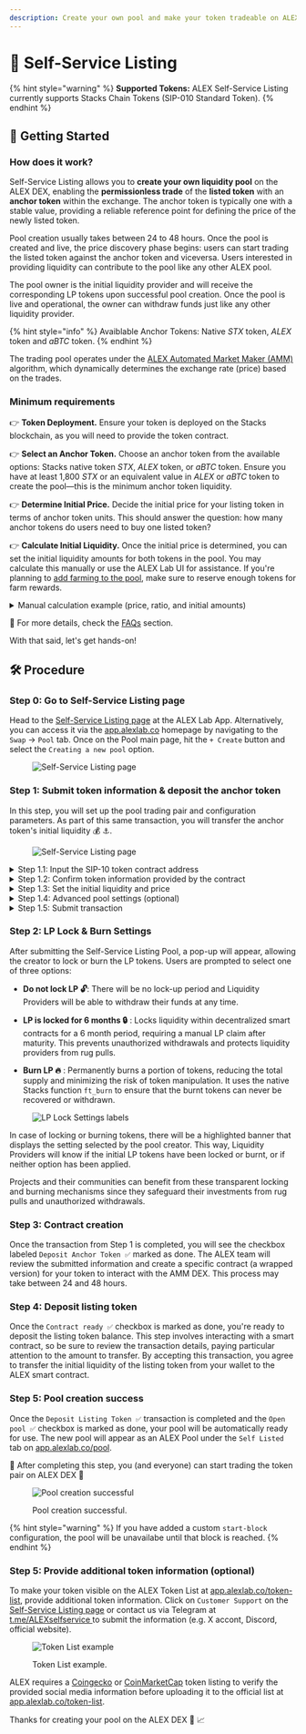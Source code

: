 ```yaml
---
description: Create your own pool and make your token tradeable on ALEX decentralized exchange in simple steps!
---
```


# 📝 Self-Service Listing

{% hint style="warning" %}
**Supported Tokens:** ALEX Self-Service Listing currently supports Stacks Chain Tokens (SIP-010 Standard Token).
{% endhint %}

## 🚀 Getting Started

### How does it work?

Self-Service Listing allows you to **create your own liquidity pool** on the ALEX DEX, enabling the **permissionless trade** of the **listed token** with an **anchor token** within the exchange. The anchor token is typically one with a stable value, providing a reliable reference point for defining the price of the newly listed token.

Pool creation usually takes between 24 to 48 hours. Once the pool is created and live, the price discovery phase begins: users can start trading the listed token against the anchor token and viceversa. Users interested in providing liquidity can contribute to the pool like any other ALEX pool.

The pool owner is the initial liquidity provider and will receive the corresponding LP tokens upon successful pool creation. Once the pool is live and operational, the owner can withdraw funds just like any other liquidity provider.

{% hint style="info" %}
Avaiblable Anchor Tokens: Native _STX_ token, _ALEX_ token and _aBTC_ token.
{% endhint %}

The trading pool operates under the [ALEX Automated Market Maker (AMM)](../../detailed-information/alexs-automated-market-maker-amm.md) algorithm, which dynamically determines the exchange rate (price) based on the trades.

### Minimum requirements

👉 **Token Deployment.** Ensure your token is deployed on the Stacks blockchain, as you will need to provide the token contract.

👉 **Select an Anchor Token.** Choose an anchor token from the available options: Stacks native token _STX_, _ALEX_ token, or _aBTC_ token. Ensure you have at least 1,800 _STX_ or an equivalent value in _ALEX_ or _aBTC_ token to create the pool—this is the minimum anchor token liquidity.

👉 **Determine Initial Price.** Decide the initial price for your listing token in terms of anchor token units. This should answer the question: how many anchor tokens do users need to buy one listed token?

👉 **Calculate Initial Liquidity.** Once the initial price is determined, you can set the initial liquidity amounts for both tokens in the pool. You may calculate this manually or use the ALEX Lab UI for assistance. If you're planning to [add farming to the pool](self-service-farming.md), make sure to reserve enough tokens for farm rewards.

<details>

<summary>Manual calculation example (price, ratio, and initial amounts)</summary>

Let's suppose you choose STX as the anchor token and want to provide 4,000 STX as the initial anchor token liquidity.

To determine the price, you will need to decide how many STX equals 1 of your listing token. In other words, decide how many STX users will need to buy 1 listed token. Let's say you set the price of your token at 0.5 STX.

To calculate the initial liquidity for the listed token, you need to divide the anchor token amount by the price. This is `4,000 STX / 0.5 STX = 8,000`, resulting in the initial amount for the listed token.

The liquidity pool for the pair **Listed Token :rocket: - Anchor Token :anchor:** will have an initial ratio of 2:1. This ratio is calculated as the minimal expression of the fraction `8,000 / 4,000` (initial listed token amount slash initial anchor token amount).

</details>

🔎 For more details, check the [FAQs](./liquidity-pools/faqs.md#self-service-listing) section.

With that said, let's get hands-on!

## 🛠️  Procedure

### Step 0: Go to Self-Service Listing page

Head to the [Self-Service Listing page](https://app.alexlab.co/self-service-listing) at the ALEX Lab App. Alternatively, you can access it via the [app.alexlab.co](https://app.alexlab.co) homepage by navigating to the `Swap` -> `Pool` tab. Once on the Pool main page, hit the `+ Create` button and select the `Creating a new pool` option.

<figure><img src="../.gitbook/assets/self-service-listing/main-page.png" alt="Self-Service Listing page" width=""><figcaption></figcaption></figure>

### Step 1: Submit token information & deposit the anchor token

In this step, you will set up the pool trading pair and configuration parameters. As part of this same transaction, you will transfer the anchor token's initial liquidity :moneybag: :anchor:.

<figure><img src="../.gitbook/assets/self-service-listing/step-1-submit.png" alt="Self-Service Listing page" width=""><figcaption></figcaption></figure>

<details>

<summary>Step 1.1: Input the SIP-10 token contract address</summary>

Provide the listed token contract address. Ensure it complies with the [SIP-010 Fungible Token Standard](https://github.com/stacksgov/sips/blob/main/sips/sip-010/sip-010-fungible-token-standard.md) trait. In the example, the contract address is `SP108J6F4C7JD93BGJ91TEB5D3CFB5XW39QHDJ3MV.rabby-token`.

</details>

<details>

<summary>Step 1.2: Confirm token information provided by the contract</summary>

Verify that the token information retrieved from the contract is correct. In the example:

- **Token name** -> `RABBY Token`
- **Token symbol** -> `RABBY`
- **Description** -> Unlock the potential of programmable adventures within Bitcoin's rabbit holes.
- **Token deployment address** -> `SP108J6F4C7JD93BGJ91TEB5D3CFB5XW39QHDJ3MV`
- **Token logo**

</details>

<details>

<summary>Step 1.3: Set the initial liquidity and price</summary>

Enter the initial balances for both tokens. You can experiment with different amounts to observe how the exchange rate changes, though we recommend calculating these values beforehand.

In the screenshot example, this is:

- **Anchor Token ⚓** (a.k.a `token-x`) -> `4,000 STX ($7,200)`
- **Listing Token 🚀** (a.k.a `token-y`) -> `200,000 RABBY`
- **Exchange Rate ⚖️** -> `1 RABBY = 0.02 STX ($0.03)`

Once the pool opens, the AMM algorithm will automatically rebalance the exchange rate as users trade the tokens.

</details>

<details>

<summary>Step 1.4: Advanced pool settings (optional)</summary>

This step is optional, as the default settings are usually sufficient.

However, we recommend consulting the [ALEXGo Technical documentation](https://docs.alexgo.io/automated-market-making/trading-pool) before making customizations. If you have questions to ask before customization, reach out via [Discord](https://discord.com/invite/alexlab) or [Telegram](https://t.me/AlexCommunity).

</details>

<details>

<summary>Step 1.5: Submit transaction</summary>

Keep in mind that as part of this same transaction, you will transfer the anchor token's initial liquidity. By confirming the transaction, you are accepting the transfer of specific amount of anchor tokens from your wallet to the ALEX smart contract.

Click `Submit` and scroll through the wallet transaction window, ensuring the parameters and transfer amount are correct. If everything looks good, confirm the transaction on your wallet. This will allow your wallet to sign and broadcast the transaction.

{% hint style="info" %}
Recommended to track transaction status:

* Turn on [Telegram notifications](https://t.me/stacks\_tx\_notification\_bot), you will get notified when the transaction is confirmed.
* Search for the transaction on the [ALEX Explorer](https://app.alexlab.co/explorer).
* Check your address activity on the wallet.
{% endhint %}

</details>

### Step 2: LP Lock & Burn Settings

After submitting the Self-Service Listing Pool, a pop-up will appear, allowing the creator to lock or burn the LP tokens. Users are prompted to select one of three options:

- **Do not lock LP 🔓**: There will be no lock-up period and Liquidity Providers will be able to withdraw their funds at any time.

- **LP is locked for 6 months 🔒** : Locks liquidity within decentralized smart contracts for a 6 month period, requiring a manual LP claim after maturity. This prevents unauthorized withdrawals and protects liquidity providers from rug pulls.

- **Burn LP 🔥** : Permanently burns a portion of tokens, reducing the total supply and minimizing the risk of token manipulation. It uses the native Stacks function `ft_burn` to ensure that the burnt tokens can never be recovered or withdrawn.

<figure><img src="../.gitbook/assets/self-service-listing/lock-lp-1.png" alt="LP Lock Settings labels" width=""><figcaption></figcaption></figure>

In case of locking or burning tokens, there will be a highlighted banner that displays the setting selected by the pool creator. This way, Liquidity Providers will know if the initial LP tokens have been locked or burnt, or if neither option has been applied.

Projects and their communities can benefit from these transparent locking and burning mechanisms since they safeguard their investments from rug pulls and unauthorized withdrawals.

### Step 3: Contract creation

Once the transaction from Step 1 is completed, you will see the checkbox labeled `Deposit Anchor Token ✅` marked as done. The ALEX team will review the submitted information and create a specific contract (a wrapped version) for your token to interact with the AMM DEX. This process may take between 24 and 48 hours.

### Step 4: Deposit listing token

Once the `Contract ready ✅` checkbox is marked as done, you're ready to deposit the listing token balance. This step involves interacting with a smart contract, so be sure to review the transaction details, paying particular attention to the amount to transfer. By accepting this transaction, you agree to transfer the initial liquidity of the listing token from your wallet to the ALEX smart contract.

### Step 5: Pool creation success

Once the `Deposit Listing Token ✅` transaction is completed and the `Open pool ✅` checkbox is marked as done, your pool will be automatically ready for use. The new pool will appear as an ALEX Pool under the `Self Listed` tab on [app.alexlab.co/pool](https://app.alexlab.co/pool).

🤝 After completing this step, you (and everyone) can start trading the token pair on ALEX DEX 🤝

<figure><img src="../.gitbook/assets/self-service-listing/pool-creation-successful.jpg" alt="Pool creation successful" width=""><figcaption><p>Pool creation successful.</p></figcaption></figure>

{% hint style="warning" %}
If you have added a custom `start-block` configuration, the pool will be unavailabe until that block is reached.
{% endhint %}

### Step 5: Provide additional token information (optional)

To make your token visible on the ALEX Token List at [app.alexlab.co/token-list](https://app.alexlab.co/token-list), provide additional token information. Click on `Customer Support` on the [Self-Service Listing page](https://app.alexlab.co/self-service-listing) or contact us via Telegram at [t.me/ALEXselfservice ](https://t.me/ALEXselfservice) to submit the information (e.g. X accont, Discord, official website).

<figure><img src="../.gitbook/assets/self-service-listing/token-list.png" alt="Token List example" width=""><figcaption><p>Token List example.</p></figcaption></figure>

ALEX requires a [Coingecko](https://www.coingecko.com/) or [CoinMarketCap](https://coinmarketcap.com/) token listing to verify the provided social media information before uploading it to the official list at [app.alexlab.co/token-list](https://app.alexlab.co/token-list).

Thanks for creating your pool on the ALEX DEX 🎉 📈 

<!-- 
Summarized Steps:

1) User submits token information, balances and config params. Within this same transaction, transfers the anchor token balance.

2) User selects LP Lock settings

3) User waits for token confirmation from ALEX

4) User deposits the listed token balance.

5) Once this tx is confirmed, the pool is automatically created and available (if start-block is configured "On finalization").

-->